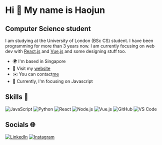 # Hi 👋 My name is Haojun

## Computer Science student

I am studying at the University of London (BSc CS) student. I have been programming for more than 3 years now. I am currently focusing on web dev with [React.js](https://reactjs.org/) and [Vue.js](https://vuejs.org/) and some designing stuff too.

- 🌍 I'm based in Singapore
- 📝 Visit my [website](https://haojunwebdev.tech)
- ✉️ You can contact[me](mailto:haojun0114@outlook.com)
- 🚀 Currently, I'm focusing on Javascript


## Skills 💪

![JavaScript](https://img.shields.io/badge/-JavaScript-000?&logo=JavaScript)
![Python](https://img.shields.io/badge/-Python-000?&logo=Python)
![React](https://img.shields.io/badge/-React-000?&logo=React)
![Node.js](https://img.shields.io/badge/-Node.js-000?&logo=Node.js)
![Vue.js](https://img.shields.io/badge/-Vue.js-000?&logo=Vue.js)
![GitHub](https://img.shields.io/badge/-GitHub-000?&logo=GitHub)
![VS Code](https://img.shields.io/badge/-VS%20Code-000?&logo=VisualStudioCode)

## Socials 🌐

[![LinkedIn](https://img.shields.io/badge/-LinkedIn-000?&logo=LinkedIn&logoColor=0A66C2)](https://www.linkedin.com/in/haojun-zhou-8ba39b186/)
[![Instagram](https://img.shields.io/badge/-Instagram-000?&logo=Instagram&logoColor=E4405F)](https://www.instagram.com/stories/haojun.zhou/)
